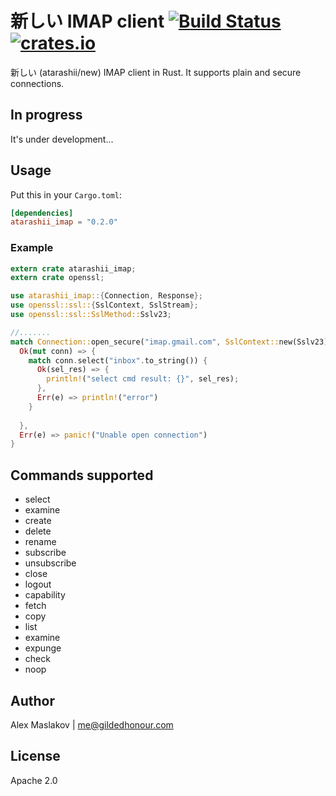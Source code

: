 新しい IMAP client [![Build Status](https://travis-ci.org/GildedHonour/atarashii_imap.svg?branch=master)](https://travis-ci.org/GildedHonour/atarashii_imap) [![crates.io](https://img.shields.io/crates/v/atarashii_imap.svg)](https://crates.io/crates/atarashii_imap)
================================================

新しい (atarashii/new) IMAP client in Rust. It supports plain and secure connections.


## In progress

It's under development...


## Usage

Put this in your `Cargo.toml`:

```toml
[dependencies]
atarashii_imap = "0.2.0"
```


### Example
```rust
extern crate atarashii_imap;
extern crate openssl;

use atarashii_imap::{Connection, Response};
use openssl::ssl::{SslContext, SslStream};
use openssl::ssl::SslMethod::Sslv23;

//.......
match Connection::open_secure("imap.gmail.com", SslContext::new(Sslv23).unwrap(), "gmail_login@gmail.com", "password") {
  Ok(mut conn) => {
    match conn.select("inbox".to_string()) {
      Ok(sel_res) => {
        println!("select cmd result: {}", sel_res);
      },
      Err(e) => println!("error")
    }
    
  },
  Err(e) => panic!("Unable open connection")
}

```

## Commands supported
* select
* examine
* create
* delete
* rename
* subscribe
* unsubscribe
* close
* logout
* capability
* fetch
* copy
* list
* examine
* expunge
* check
* noop


## Author
Alex Maslakov | me@gildedhonour.com

## License
Apache 2.0